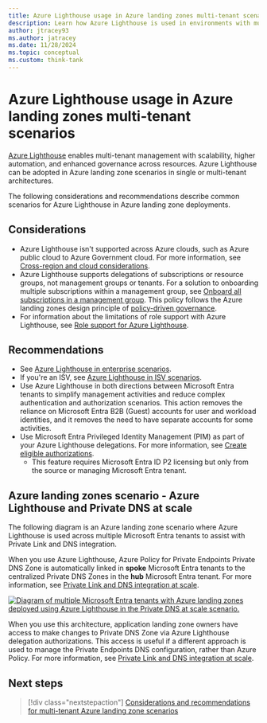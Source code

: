 ```yaml
---
title: Azure Lighthouse usage in Azure landing zones multi-tenant scenarios
description: Learn how Azure Lighthouse is used in environments with multiple Microsoft Entra tenants with Azure landing zones.
author: jtracey93
ms.author: jatracey
ms.date: 11/28/2024
ms.topic: conceptual
ms.custom: think-tank
---
```


# Azure Lighthouse usage in Azure landing zones multi-tenant scenarios

[Azure Lighthouse](/azure/lighthouse/overview) enables multi-tenant management with scalability, higher automation, and enhanced governance across resources. Azure Lighthouse can be adopted in Azure landing zone scenarios in single or multi-tenant architectures.

The following considerations and recommendations describe common scenarios for Azure Lighthouse in Azure landing zone deployments.

## Considerations

- Azure Lighthouse isn't supported across Azure clouds, such as Azure public cloud to Azure Government cloud. For more information, see [Cross-region and cloud considerations](/azure/lighthouse/overview#cross-region-and-cloud-considerations).
- Azure Lighthouse supports delegations of subscriptions or resource groups, not management groups or tenants. For a solution to onboarding multiple subscriptions within a management group, see [Onboard all subscriptions in a management group](/azure/lighthouse/how-to/onboard-management-group). This policy follows the Azure landing zones design principle of [policy-driven governance](../../design-principles.md#policy-driven-governance).
- For information about the limitations of role support with Azure Lighthouse, see [Role support for Azure Lighthouse](/azure/lighthouse/concepts/tenants-users-roles#role-support-for-azure-lighthouse).

## Recommendations

- See [Azure Lighthouse in enterprise scenarios](/azure/lighthouse/concepts/enterprise).
- If you're an ISV, see [Azure Lighthouse in ISV scenarios](/azure/lighthouse/concepts/isv-scenarios).
- Use Azure Lighthouse in both directions between Microsoft Entra tenants to simplify management activities and reduce complex authentication and authorization scenarios. This action removes the reliance on Microsoft Entra B2B (Guest) accounts for user and workload identities, and it removes the need to have separate accounts for some activities.
- Use Microsoft Entra Privileged Identity Management (PIM) as part of your Azure Lighthouse delegations. For more information, see [Create eligible authorizations](/azure/lighthouse/how-to/create-eligible-authorizations).
  - This feature requires Microsoft Entra ID P2 licensing but only from the source or managing Microsoft Entra tenant.

## Azure landing zones scenario - Azure Lighthouse and Private DNS at scale

The following diagram is an Azure landing zone scenario where Azure Lighthouse is used across multiple Microsoft Entra tenants to assist with Private Link and DNS integration.

When you use Azure Lighthouse, Azure Policy for Private Endpoints Private DNS Zone is automatically linked in **spoke** Microsoft Entra tenants to the centralized Private DNS Zones in the **hub** Microsoft Entra tenant. For more information, see [Private Link and DNS integration at scale](../../../azure-best-practices/private-link-and-dns-integration-at-scale.md).

[![Diagram of multiple Microsoft Entra tenants with Azure landing zones deployed using Azure Lighthouse in the Private DNS at scale scenario.](media/lighthouse-dns.png)](media/lighthouse-dns.png#lightbox)

When you use this architecture, application landing zone owners have access to make changes to Private DNS Zone via Azure Lighthouse delegation authorizations. This access is useful if a different approach is used to manage the Private Endpoints DNS configuration, rather than Azure Policy. For more information, see [Private Link and DNS integration at scale](../../../azure-best-practices/private-link-and-dns-integration-at-scale.md).

## Next steps

> [!div class="nextstepaction"]
> [Considerations and recommendations for multi-tenant Azure landing zone scenarios](considerations-recommendations.md)
